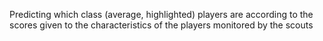 Predicting which class (average, highlighted) players are according to the scores given to the characteristics of the players monitored by the scouts
